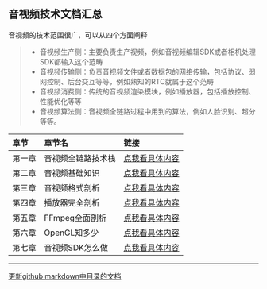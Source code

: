 ## 音视频技术文档汇总

音视频的技术范围很广，可以从四个方面阐释
> * 音视频生产侧：主要负责生产视频，例如音视频编辑SDK或者相机处理SDK都输入这个范畴
> * 音视频传输侧：负责音视频文件或者数据包的网络传输，包括协议、弱网控制、后台交互等等，例如熟知的RTC就属于这个范畴
> * 音视频消费侧：传统的音视频渲染模块，例如播放器，包括播放控制、性能优化等等
> * 音视频算法侧：音视频全链路过程中用到的算法，例如人脸识别、超分等等。

|章节|章节名|链接|
|:-|:-|:-|
|第一章|音视频全链路技术栈|[点我看具体内容](./音视频平凡之路/01-音视频全链路技术栈.md)|
|第二章|音视频基础知识|[点我看具体内容](./音视频平凡之路/02-音视频基础知识.md)|
|第三章|音视频格式剖析|[点我看具体内容](./音视频平凡之路/03-音视频格式剖析.md)|
|第四章|播放器完全剖析|[点我看具体内容](./音视频平凡之路/04-播放器完全剖析.md)|
|第五章|FFmpeg全面剖析|[点我看具体内容](./音视频平凡之路/05-FFmpeg全面剖析.md)|
|第六章|OpenGL知多少|[点我看具体内容](./音视频平凡之路/06-OpenGL知多少.md)|
|第七章|音视频SDK怎么做|[点我看具体内容](./音视频平凡之路/07-音视频SDK怎么做.md)|
***

[更新github markdown中目录的文档](https://discuss.helloflask.com/t/topic/172)
